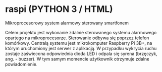 # raspi   (PYTHON 3 / HTML)
Mikroprocesorowy system alarmowy sterowany smartfonem 

Celem projektu jest wykonanie zdalnie sterowanego systemu alarmowego opartego na mikroprocesorze. 
Sterowanie odbywa się poprzez telefon komórkowy. 
Centralą systemu jest mikrokomputer Raspberry Pi 3B+, na którym uruchomiony jest serwer z aplikacją. 
W przypadku wykrycia ruchu zostaje zaświecona odpowiednia dioda LED i odpala się syrena (brzęczyk, ang. - buzzer). 
W tym samym momencie użytkownik otrzymuje zdalne powiadomienie.
